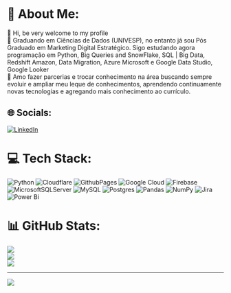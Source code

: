 # 💫 About Me:
👋 Hi, be very welcome to my profile <br>🌱 Graduando em Ciências de Dados (UNIVESP), no entanto já sou Pós Graduado em Marketing Digital Estratégico. Sigo estudando agora programação em Python, Big Queries and SnowFlake, SQL | Big Data, Redshift Amazon, Data Migration, Azure Microsoft e Google Data Studio, Google Looker<br>💞️ Amo fazer parcerias e trocar conhecimento na área buscando sempre evoluir e ampliar meu leque de conhecimentos, aprendendo continuamente novas tecnologias e agregando mais conhecimento ao currículo.


## 🌐 Socials:
[![LinkedIn](https://img.shields.io/badge/LinkedIn-%230077B5.svg?logo=linkedin&logoColor=white)](https://linkedin.com/in/francio-sousa) 

# 💻 Tech Stack:
![Python](https://img.shields.io/badge/python-3670A0?style=for-the-badge&logo=python&logoColor=ffdd54) ![Cloudflare](https://img.shields.io/badge/Cloudflare-F38020?style=for-the-badge&logo=Cloudflare&logoColor=white) ![GithubPages](https://img.shields.io/badge/github%20pages-121013?style=for-the-badge&logo=github&logoColor=white) ![Google Cloud](https://img.shields.io/badge/GoogleCloud-%234285F4.svg?style=for-the-badge&logo=google-cloud&logoColor=white) ![Firebase](https://img.shields.io/badge/Firebase-039BE5?style=for-the-badge&logo=Firebase&logoColor=white) ![MicrosoftSQLServer](https://img.shields.io/badge/Microsoft%20SQL%20Server-CC2927?style=for-the-badge&logo=microsoft%20sql%20server&logoColor=white) ![MySQL](https://img.shields.io/badge/mysql-%2300000f.svg?style=for-the-badge&logo=mysql&logoColor=white) ![Postgres](https://img.shields.io/badge/postgres-%23316192.svg?style=for-the-badge&logo=postgresql&logoColor=white) ![Pandas](https://img.shields.io/badge/pandas-%23150458.svg?style=for-the-badge&logo=pandas&logoColor=white) ![NumPy](https://img.shields.io/badge/numpy-%23013243.svg?style=for-the-badge&logo=numpy&logoColor=white) ![Jira](https://img.shields.io/badge/jira-%230A0FFF.svg?style=for-the-badge&logo=jira&logoColor=white) ![Power Bi](https://img.shields.io/badge/power_bi-F2C811?style=for-the-badge&logo=powerbi&logoColor=black)
# 📊 GitHub Stats:
![](https://github-readme-stats.vercel.app/api?username=rashidi-francis&theme=merko&hide_border=false&include_all_commits=false&count_private=false)<br/>
![](https://github-readme-streak-stats.herokuapp.com/?user=rashidi-francis&theme=merko&hide_border=false)<br/>
![](https://github-readme-stats.vercel.app/api/top-langs/?username=rashidi-francis&theme=merko&hide_border=false&include_all_commits=false&count_private=false&layout=compact)

---
[![](https://visitcount.itsvg.in/api?id=rashidi-francis&icon=0&color=0)](https://visitcount.itsvg.in)

<!-- Proudly created with GPRM ( https://gprm.itsvg.in ) -->
